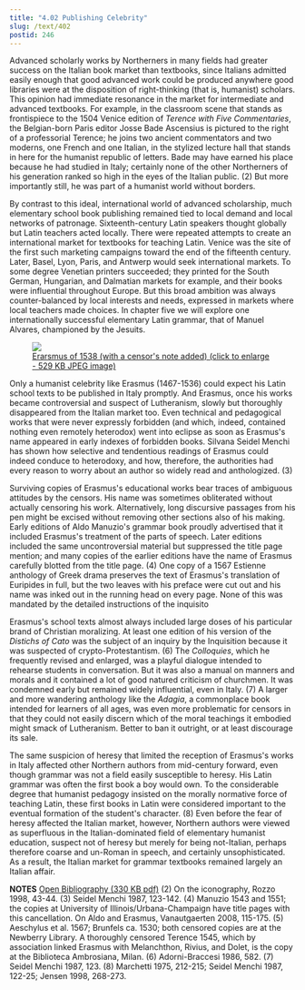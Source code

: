 ```yaml
---
title: "4.02 Publishing Celebrity"
slug: /text/402
postid: 246
---
```

Advanced scholarly works by Northerners in many fields had greater success on the Italian book market than textbooks, since Italians admitted easily enough that good advanced work could be produced anywhere good libraries were at the disposition of right-thinking (that is, humanist) scholars. This opinion had immediate resonance in the market for intermediate and advanced textbooks. For example, in the classroom scene that stands as frontispiece to the 1504 Venice edition of <em>Terence with Five Commentaries</em>, the Belgian-born Paris editor Josse Bade Ascensius is pictured to the right of a professorial Terence; he joins two ancient commentators and two moderns, one French and one Italian, in the stylized lecture hall that stands in here for the humanist republic of letters. Bade may have earned his place because he had studied in Italy; certainly none of the other Northerners of his generation ranked so high in the eyes of the Italian public. (2) But more importantly still, he was part of a humanist world without borders.

By contrast to this ideal, international world of advanced scholarship, much elementary school book publishing remained tied to local demand and local networks of patronage. Sixteenth-century Latin speakers thought globally but Latin teachers acted locally. There were repeated attempts to create an international market for textbooks for teaching Latin. Venice was the site of the first such marketing campaigns toward the end of the fifteenth century. Later, Basel, Lyon, Paris, and Antwerp would seek international markets. To some degree Venetian printers succeeded; they printed for the South German, Hungarian, and Dalmatian markets for example, and their books were influential throughout Europe. But this broad ambition was always counter-balanced by local interests and needs, expressed in markets where local teachers made choices. In chapter five we will explore one internationally successful elementary Latin grammar, that of Manuel Alvares, championed by the Jesuits.
<p style="text-align: center;"></p>


<figure class="mkdn-figure">
    <a href="/images_full/4.00_Chapter_Four/HFS_096.01.jpg" class="mkdn-image-link">
    <img class="mkdn-image" src="/images_full/4.00_Chapter_Four/HFS_096.01.jpg" />
    <figcaption class="mkdn-figcaption">Erarsmus of 1538 (with a censor's note added) (click to enlarge - 529 KB JPEG image)</figcaption>
    </a>
</figure>

Only a humanist celebrity like Erasmus (1467-1536) could expect his Latin school texts to be published in Italy promptly. And Erasmus, once his works became controversial and suspect of Lutheranism, slowly but thoroughly disappeared from the Italian market too. Even technical and pedagogical works that were never expressly forbidden (and which, indeed, contained nothing even remotely heterodox) went into eclipse as soon as Erasmus's name appeared in early indexes of forbidden books. Silvana Seidel Menchi has shown how selective and tendentious readings of Erasmus could indeed conduce to heterodoxy, and how, therefore, the authorities had every reason to worry about an author so widely read and anthologized. (3)

Surviving copies of Erasmus's educational works bear traces of ambiguous attitudes by the censors. His name was sometimes obliterated without actually censoring his work. Alternatively, long discursive passages from his pen might be excised without removing other sections also of his making. Early editions of Aldo Manuzio's grammar book proudly advertised that it included Erasmus's treatment of the parts of speech. Later editions included the same uncontroversial material but suppressed the title page mention; and many copies of the earlier editions have the name of Erasmus carefully blotted from the title page. (4) One copy of a 1567 Estienne anthology of Greek drama preserves the text of Erasmus's translation of Euripides in full, but the two leaves with his preface were cut out and his name was inked out in the running head on every page. None of this was mandated by the detailed instructions of the inquisito

Erasmus's school texts almost always included large doses of his particular brand of Christian moralizing. At least one edition of his version of the <em>Distichs of Cato</em> was the subject of an inquiry by the Inquisition because it was suspected of crypto-Protestantism. (6) The <em>Colloquies</em>, which he frequently revised and enlarged, was a playful dialogue intended to rehearse students in conversation. But it was also a manual on manners and morals and it contained a lot of good natured criticism of churchmen. It was condemned early but remained widely influential, even in Italy. (7) A larger and more wandering anthology like the <em>Adagia</em>, a commonplace book intended for learners of all ages, was even more problematic for censors in that they could not easily discern which of the moral teachings it embodied might smack of Lutheranism. Better to ban it outright, or at least discourage its sale.

The same suspicion of heresy that limited the reception of Erasmus's works in Italy affected other Northern authors from mid-century forward, even though grammar was not a field easily susceptible to heresy. His Latin grammar was often the first book a boy would own. To the considerable degree that humanist pedagogy insisted on the morally normative force of teaching Latin, these first books in Latin were considered important to the eventual formation of the student's character. (8) Even before the fear of heresy affected the Italian market, however, Northern authors were viewed as superfluous in the Italian-dominated field of elementary humanist education, suspect not of heresy but merely for being not-Italian, perhaps therefore coarse and un-Roman in speech, and certainly unsophisticated. As a result, the Italian market for grammar textbooks remained largely an Italian affair.

<strong>NOTES</strong>
<a href="http://www.humanismforsale.org/bibliography.pdf" target="new">Open Bibliography (330 KB pdf)</a>
(2) On the iconography, Rozzo 1998, 43-44.
(3) Seidel Menchi 1987, 123-142.
(4) Manuzio 1543 and 1551; the copies at University of Illinois/Urbana-Champaign have title pages with this cancellation. On Aldo and Erasmus, Vanautgaerten 2008, 115-175.
(5) Aeschylus et al. 1567; Brunfels ca. 1530; both censored copies are at the Newberry Library. A thoroughly censored Terence 1545, which by association linked Erasmus with Melanchthon, Rivius, and Dolet, is the copy at the Biblioteca Ambrosiana, Milan.
(6) Adorni-Braccesi 1986, 582.
(7) Seidel Menchi 1987, 123.
(8) Marchetti 1975, 212-215; Seidel Menchi 1987, 122-25; Jensen 1998, 268-273.
